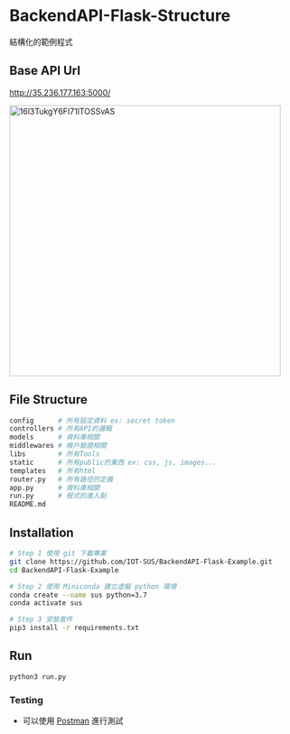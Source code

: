 # BackendAPI-Flask-Structure
結構化的範例程式

## Base API Url
http://35.236.177.163:5000/

<img width="480" alt="16l3TukgY6FI71lTOSSvAS" src="https://user-images.githubusercontent.com/60885166/147197836-5cec2839-89b6-4ae7-966a-3d095c723dda.png">

## File Structure
```bash
config      # 所有設定資料 ex: secret token
controllers # 所有API的邏輯
models      # 資料庫相關
middlewares # 帳戶驗證相關
libs        # 所有Tools
static      # 所有public的東西 ex: css, js, images...
templates   # 所有html
router.py   # 所有路徑的定義
app.py      # 資料庫相關
run.py      # 程式的進入點
README.md
```
## Installation
```bash
# Step 1 使用 git 下載專案
git clone https://github.com/IOT-SUS/BackendAPI-Flask-Example.git
cd BackendAPI-Flask-Example

# Step 2 使用 Miniconda 建立虛擬 python 環境
conda create --name sus python=3.7
conda activate sus

# Step 3 安裝套件
pip3 install -r requirements.txt
```

## Run
```bash
python3 run.py
```

### Testing
- 可以使用 [Postman](https://www.postman.com/) 進行測試
